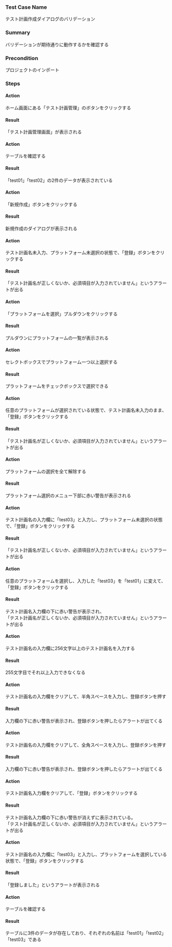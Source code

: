 ### Test Case Name
テスト計画作成ダイアログのバリデーション

### Summary
バリデーションが期待通りに動作するかを確認する

### Precondition
プロジェクトのインポート

### Steps

#### Action
ホーム画面にある「テスト計画管理」のボタンをクリックする
#### Result
「テスト計画管理画面」が表示される

#### Action
テーブルを確認する
#### Result
「test01」「test02」の2件のデータが表示されている

#### Action
「新規作成」ボタンをクリックする
#### Result
新規作成のダイアログが表示される

#### Action
テスト計画名未入力、プラットフォーム未選択の状態で、「登録」ボタンをクリックする
#### Result
「テスト計画名が正しくないか、必須項目が入力されていません」というアラートが出る

#### Action
「プラットフォームを選択」プルダウンをクリックする
#### Result
プルダウンにプラットフォームの一覧が表示される

#### Action
セレクトボックスでプラットフォーム一つ以上選択する
#### Result
プラットフォームをチェックボックスで選択できる

#### Action
任意のプラットフォームが選択されている状態で、テスト計画名未入力のまま、「登録」ボタンをクリックする
#### Result
「テスト計画名が正しくないか、必須項目が入力されていません」というアラートが出る

#### Action
プラットフォームの選択を全て解除する
#### Result
プラットフォーム選択のメニュー下部に赤い警告が表示される

#### Action
テスト計画名の入力欄に「test03」と入力し、プラットフォーム未選択の状態で、「登録」ボタンをクリックする
#### Result
「テスト計画名が正しくないか、必須項目が入力されていません」というアラートが出る

#### Action
任意のプラットフォームを選択し、入力した「test03」を「test01」に変えて、「登録」ボタンをクリックする
#### Result
テスト計画名入力欄の下に赤い警告が表示され、  
「テスト計画名が正しくないか、必須項目が入力されていません」というアラートが出る

#### Action
テスト計画名の入力欄に256文字以上のテスト計画名を入力する
#### Result
255文字目でそれ以上入力できなくなる

#### Action
テスト計画名の入力欄をクリアして、半角スペースを入力し、登録ボタンを押す
#### Result
入力欄の下に赤い警告が表示され、登録ボタンを押したらアラートが出てくる

#### Action
テスト計画名の入力欄をクリアして、全角スペースを入力し、登録ボタンを押す
#### Result
入力欄の下に赤い警告が表示され、登録ボタンを押したらアラートが出てくる

#### Action
テスト計画名入力欄をクリアして、「登録」ボタンをクリックする
#### Result
テスト計画名入力欄の下に赤い警告が消えずに表示されている。  
「テスト計画名が正しくないか、必須項目が入力されていません」というアラートが出る

#### Action
テスト計画名の入力欄に「test03」と入力し、プラットフォームを選択している状態で、「登録」ボタンをクリックする
#### Result
「登録しました」というアラートが表示される

#### Action
テーブルを確認する
#### Result
テーブルに3件のデータが存在しており、それぞれの名前は「test01」「test02」「test03」である
